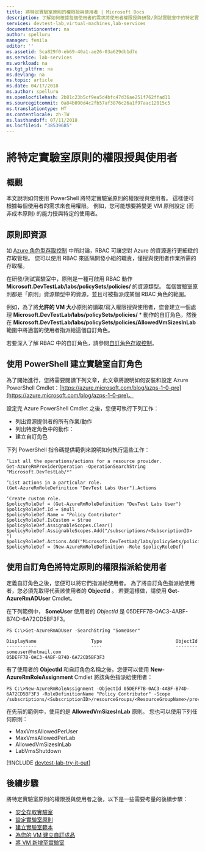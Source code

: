 ```yaml
---
title: 將特定實驗室原則的權限授與使用者 | Microsoft Docs
description: 了解如何根據每個使用者的需求將使用者權限授與研發/測試實驗室中的特定實驗室原則
services: devtest-lab,virtual-machines,lab-services
documentationcenter: na
author: spelluru
manager: femila
editor: ''
ms.assetid: 5ca829f0-eb69-40a1-ae26-03a629db1d7e
ms.service: lab-services
ms.workload: na
ms.tgt_pltfrm: na
ms.devlang: na
ms.topic: article
ms.date: 04/17/2018
ms.author: spelluru
ms.openlocfilehash: 2b81c23b5cf9ea5d4bfc47d36ae251f762ffad11
ms.sourcegitcommit: 0a84b090d4c2fb57af3876c26a1f97aac12015c5
ms.translationtype: HT
ms.contentlocale: zh-TW
ms.lasthandoff: 07/11/2018
ms.locfileid: "38539685"
---
```

# <a name="grant-user-permissions-to-specific-lab-policies"></a>將特定實驗室原則的權限授與使用者
## <a name="overview"></a>概觀
本文說明如何使用 PowerShell 將特定實驗室原則的權限授與使用者。 這樣便可根據每個使用者的需求來套用權限。 例如，您可能想要將變更 VM 原則設定 (而非成本原則) 的能力授與特定的使用者。

## <a name="policies-as-resources"></a>原則即資源
如 [Azure 角色型存取控制](../role-based-access-control/role-assignments-portal.md) 中所討論，RBAC 可讓您對 Azure 的資源進行更細緻的存取管理。 您可以使用 RBAC 來區隔開發小組的職責，僅授與使用者作業所需的存取權。

在研發/測試實驗室中，原則是一種可啟用 RBAC 動作 **Microsoft.DevTestLab/labs/policySets/policies/** 的資源類型。 每個實驗室原則都是「原則」資源類型中的資源，並且可被指派成某個 RBAC 角色的範圍。

例如，為了將**允許的 VM 大小**原則的讀取/寫入權限授與使用者，您會建立一個處理 **Microsoft.DevTestLab/labs/policySets/policies/** \* 動作的自訂角色，然後在 **Microsoft.DevTestLab/labs/policySets/policies/AllowedVmSizesInLab** 範圍中將適當的使用者指派給這個自訂角色。

若要深入了解 RBAC 中的自訂角色，請參閱[自訂角色存取控制](../role-based-access-control/custom-roles.md)。

## <a name="creating-a-lab-custom-role-using-powershell"></a>使用 PowerShell 建立實驗室自訂角色
為了開始進行，您將需要閱讀下列文章，此文章將說明如何安裝和設定 Azure PowerShell Cmdlet：[https://azure.microsoft.com/blog/azps-1-0-pre](https://azure.microsoft.com/blog/azps-1-0-pre)。

設定完 Azure PowerShell Cmdlet 之後，您便可執行下列工作：

* 列出資源提供者的所有作業/動作
* 列出特定角色中的動作：
* 建立自訂角色

下列 PowerShell 指令碼提供範例來說明如何執行這些工作：

    ‘List all the operations/actions for a resource provider.
    Get-AzureRmProviderOperation -OperationSearchString "Microsoft.DevTestLab/*"

    ‘List actions in a particular role.
    (Get-AzureRmRoleDefinition "DevTest Labs User").Actions

    ‘Create custom role.
    $policyRoleDef = (Get-AzureRmRoleDefinition "DevTest Labs User")
    $policyRoleDef.Id = $null
    $policyRoleDef.Name = "Policy Contributor"
    $policyRoleDef.IsCustom = $true
    $policyRoleDef.AssignableScopes.Clear()
    $policyRoleDef.AssignableScopes.Add("/subscriptions/<SubscriptionID> ")
    $policyRoleDef.Actions.Add("Microsoft.DevTestLab/labs/policySets/policies/*")
    $policyRoleDef = (New-AzureRmRoleDefinition -Role $policyRoleDef)

## <a name="assigning-permissions-to-a-user-for-a-specific-policy-using-custom-roles"></a>使用自訂角色將特定原則的權限指派給使用者
定義自訂角色之後，您便可以將它們指派給使用者。 為了將自訂角色指派給使用者，您必須先取得代表該使用者的 **ObjectId** 。 若要這樣做，請使用 **Get-AzureRmADUser** Cmdlet。

在下列範例中， **SomeUser** 使用者的 *ObjectId* 是 05DEFF7B-0AC3-4ABF-B74D-6A72CD5BF3F3。

    PS C:\>Get-AzureRmADUser -SearchString "SomeUser"

    DisplayName                    Type                           ObjectId
    -----------                    ----                           --------
    someuser@hotmail.com                                          05DEFF7B-0AC3-4ABF-B74D-6A72CD5BF3F3

有了使用者的 **ObjectId** 和自訂角色名稱之後，您便可以使用 **New-AzureRmRoleAssignment** Cmdlet 將該角色指派給使用者：

    PS C:\>New-AzureRmRoleAssignment -ObjectId 05DEFF7B-0AC3-4ABF-B74D-6A72CD5BF3F3 -RoleDefinitionName "Policy Contributor" -Scope /subscriptions/<SubscriptionID>/resourceGroups/<ResourceGroupName>/providers/Microsoft.DevTestLab/labs/<LabName>/policySets/default/policies/AllowedVmSizesInLab

在先前的範例中，使用的是 **AllowedVmSizesInLab** 原則。 您也可以使用下列任何原則：

* MaxVmsAllowedPerUser
* MaxVmsAllowedPerLab
* AllowedVmSizesInLab
* LabVmsShutdown

[!INCLUDE [devtest-lab-try-it-out](../../includes/devtest-lab-try-it-out.md)]

## <a name="next-steps"></a>後續步驟
將特定實驗室原則的權限授與使用者之後，以下是一些需要考量的後續步驟：

* [安全存取實驗室](devtest-lab-add-devtest-user.md)
* [設定實驗室原則](devtest-lab-set-lab-policy.md)
* [建立實驗室範本](devtest-lab-create-template.md)
* [為您的 VM 建立自訂成品](devtest-lab-artifact-author.md)
* [將 VM 新增至實驗室](devtest-lab-add-vm.md)

